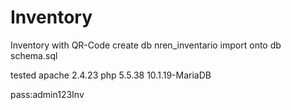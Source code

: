 # Inventory
Inventory with QR-Code
create db nren_inventario
import onto db schema.sql


tested
apache 2.4.23
php 5.5.38
10.1.19-MariaDB

pass:admin123Inv
